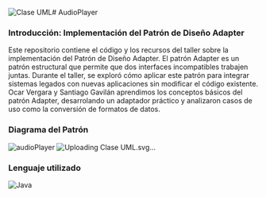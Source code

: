 ![Clase UML](https://github.com/user-attachments/assets/69b21e51-3e0f-4f8a-be21-ae75a40f1c3e)# AudioPlayer

### Introducción:  Implementación del Patrón de Diseño Adapter

Este repositorio contiene el código y los recursos del taller sobre la implementación del Patrón de Diseño Adapter. El patrón Adapter es un patrón estructural que permite que dos interfaces incompatibles trabajen juntas. Durante el taller, se exploró cómo aplicar este patrón para integrar sistemas legados con nuevas aplicaciones sin modificar el código existente. Ocar Vergara y Santiago Gavilán aprendimos los conceptos básicos del patrón Adapter, desarrolando un adaptador práctico y analizaron casos de uso como la conversión de formatos de datos.

### Diagrama del Patrón

![audioPlayer]()
![Uplo<svg xmlns="http://www.w3.org/2000/svg" xmlns:xlink="http://www.w3.org/1999/xlink" xmlns:lucid="lucid" width="2279.62" height="1360"><g transform="translate(0 0)" lucid:page-tab-id="HWEp-vi-RSFO"><path d="M0 0h2279.62v1360H0z" fill="#fff"/><path d="M1120 140h300v201h-300z" stroke="#333" stroke-width="2" fill="#fff"/><path d="M1120 199.2h300" stroke="#333" stroke-width="2" fill="none"/><use xlink:href="#a" transform="matrix(1,0,0,1,1128,148) translate(97.55 14.799999999999999)"/><use xlink:href="#b" transform="matrix(1,0,0,1,1128,148) translate(89.6 36.4)"/><use xlink:href="#c" transform="matrix(1,0,0,1,1132,207.2) translate(0 56.3)"/><use xlink:href="#d" transform="matrix(1,0,0,1,1132,207.2) translate(0 77.9)"/><path d="M1020 420h300v197h-300z" stroke="#333" stroke-width="2" fill="#fff"/><path d="M1020 457.6h300m-300 58.1h300" stroke="#333" stroke-width="2" fill="none"/><use xlink:href="#e" transform="matrix(1,0,0,1,1028,428) translate(52.17499999999998 14.6)"/><use xlink:href="#f" transform="matrix(1,0,0,1,1032,523.7) translate(0 25)"/><use xlink:href="#g" transform="matrix(1,0,0,1,1032,523.7) translate(92.4 25)"/><use xlink:href="#h" transform="matrix(1,0,0,1,1032,523.7) translate(0 46.6)"/><use xlink:href="#g" transform="matrix(1,0,0,1,1032,523.7) translate(90.4 46.6)"/><use xlink:href="#d" transform="matrix(1,0,0,1,1032,523.7) translate(0 68.2)"/><path d="M500 138h460v203H500z" stroke="#333" stroke-width="2" fill="#fff"/><path d="M500 197.2h460" stroke="#333" stroke-width="2" fill="none"/><use xlink:href="#i" transform="matrix(1,0,0,1,508,146) translate(180.525 14.799999999999999)"/><use xlink:href="#j" transform="matrix(1,0,0,1,508,146) translate(188.1 36.4)"/><use xlink:href="#k" transform="matrix(1,0,0,1,512,205.2) translate(0 56.53333333333333)"/><use xlink:href="#l" transform="matrix(1,0,0,1,512,205.2) translate(16.074074074074076 56.53333333333333)"/><use xlink:href="#m" transform="matrix(1,0,0,1,512,205.2) translate(152.75555555555556 56.53333333333333)"/><use xlink:href="#n" transform="matrix(1,0,0,1,512,205.2) translate(0 78.93333333333334)"/><path d="M1540 380h300v266h-300z" stroke="#333" stroke-width="2" fill="#fff"/><path d="M1540 417.6h300" stroke="#333" stroke-width="2" fill="none"/><use xlink:href="#o" transform="matrix(1,0,0,1,1548,388) translate(86.35 14.6)"/><use xlink:href="#p" transform="matrix(1,0,0,1,1552,425.6) translate(0 56.1)"/><use xlink:href="#q" transform="matrix(1,0,0,1,1552,425.6) translate(0 77.7)"/><use xlink:href="#r" transform="matrix(1,0,0,1,1552,425.6) translate(0 99.30000000000001)"/><use xlink:href="#s" transform="matrix(1,0,0,1,1552,425.6) translate(0 120.90000000000002)"/><use xlink:href="#t" transform="matrix(1,0,0,1,1552,425.6) translate(0 142.50000000000003)"/><use xlink:href="#u" transform="matrix(1,0,0,1,1552,425.6) translate(0 164.1)"/><path d="M961.5 239.5h12.47m12.46 0h24.93m12.47 0h12.46l.57.05.57.13.53.22.5.3.44.4.4.43.3.5.22.53.13.57.05.58.05.6.13.55.22.54.3.5.4.43.43.38.5.3.53.24.57.13.58.05h9.83m9.82 0h19.63m9.82 0h9.82" stroke="#333" fill="none"/><path d="M961.5 239.97h-.5v-.94h.5z" stroke="#333" stroke-width=".05" fill="#333"/><path d="M1117.38 246.92l-14.26 4.63v-9.27z" stroke="#333" fill="#fff"/><path d="M1540 180h300v79h-300z" stroke="#333" stroke-width="2" fill="#fff"/><path d="M1540 217.6h300" stroke="#333" stroke-width="2" fill="none"/><g><use xlink:href="#v" transform="matrix(1,0,0,1,1548,188) translate(112.07499999999999 14.6)"/></g><path d="M1538.5 219.5h-116.6" stroke="#333" fill="none"/><path d="M1539 219.97h-.5v-.94h.5z" stroke="#333" stroke-width=".05" fill="#333"/><path d="M1439.2 209.32l-17.22 10.18 17.22 10.18M1270 342.5v26a12 12 0 0 1-12 12h-76a12 12 0 0 0-12 12v25.6" stroke="#333" fill="none"/><path d="M1270.47 342.5h-.94v-.5h.94z" stroke="#333" stroke-width=".05" fill="#333"/><path d="M1159.82 400.8l10.18 17.22 10.18-17.22M1690 378.5V260.9" stroke="#333" fill="none"/><path d="M1690.47 379h-.94v-.5h.94z" stroke="#333" stroke-width=".05" fill="#333"/><path d="M1700.18 278.2L1690 260.98l-10.18 17.22" stroke="#333" fill="none"/><defs><path fill="#333" d="M156-25L96-89v-11l60-65h29v5l-59 66 60 64v5h-30zm-82 0L15-89v-11l59-65h29v5L44-94l59 64v5H74" id="w"/><path fill="#333" d="M24-231v-30h32v30H24zM24 0v-190h32V0H24" id="x"/><path fill="#333" d="M117-194c89-4 53 116 60 194h-32v-121c0-31-8-49-39-48C34-167 62-67 57 0H25l-1-190h30c1 10-1 24 2 32 11-22 29-35 61-36" id="y"/><path fill="#333" d="M59-47c-2 24 18 29 38 22v24C64 9 27 4 27-40v-127H5v-23h24l9-43h21v43h35v23H59v120" id="z"/><path fill="#333" d="M100-194c63 0 86 42 84 106H49c0 40 14 67 53 68 26 1 43-12 49-29l28 8c-11 28-37 45-77 45C44 4 14-33 15-96c1-61 26-98 85-98zm52 81c6-60-76-77-97-28-3 7-6 17-6 28h103" id="A"/><path fill="#333" d="M114-163C36-179 61-72 57 0H25l-1-190h30c1 12-1 29 2 39 6-27 23-49 58-41v29" id="B"/><path fill="#333" d="M101-234c-31-9-42 10-38 44h38v23H63V0H32v-167H5v-23h27c-7-52 17-82 69-68v24" id="C"/><path fill="#333" d="M141-36C126-15 110 5 73 4 37 3 15-17 15-53c-1-64 63-63 125-63 3-35-9-54-41-54-24 1-41 7-42 31l-33-3c5-37 33-52 76-52 45 0 72 20 72 64v82c-1 20 7 32 28 27v20c-31 9-61-2-59-35zM48-53c0 20 12 33 32 33 41-3 63-29 60-74-43 2-92-5-92 41" id="D"/><path fill="#333" d="M96-169c-40 0-48 33-48 73s9 75 48 75c24 0 41-14 43-38l32 2c-6 37-31 61-74 61-59 0-76-41-82-99-10-93 101-131 147-64 4 7 5 14 7 22l-32 3c-4-21-16-35-41-35" id="E"/><path fill="#333" d="M126-25H97v-5l59-64-59-66v-5h29l60 65v11zm-82 0H15v-5l59-64-59-66v-5h29l59 65v11" id="F"/><g id="a"><use transform="matrix(0.05,0,0,0.05,0,0)" xlink:href="#w"/><use transform="matrix(0.05,0,0,0.05,10,0)" xlink:href="#x"/><use transform="matrix(0.05,0,0,0.05,13.949999999999998,0)" xlink:href="#y"/><use transform="matrix(0.05,0,0,0.05,23.95,0)" xlink:href="#z"/><use transform="matrix(0.05,0,0,0.05,28.950000000000003,0)" xlink:href="#A"/><use transform="matrix(0.05,0,0,0.05,38.95,0)" xlink:href="#B"/><use transform="matrix(0.05,0,0,0.05,44.900000000000006,0)" xlink:href="#C"/><use transform="matrix(0.05,0,0,0.05,49.900000000000006,0)" xlink:href="#D"/><use transform="matrix(0.05,0,0,0.05,59.900000000000006,0)" xlink:href="#E"/><use transform="matrix(0.05,0,0,0.05,68.9,0)" xlink:href="#A"/><use transform="matrix(0.05,0,0,0.05,78.9,0)" xlink:href="#F"/></g><path fill="#333" d="M199 0l-22-63H83L61 0H9l90-248h61L250 0h-51zm-33-102l-36-108c-10 38-24 72-36 108h72" id="G"/><path fill="#333" d="M85 4C-2 5 27-109 22-190h50c7 57-23 150 33 157 60-5 35-97 40-157h50l1 190h-47c-2-12 1-28-3-38-12 25-28 42-61 42" id="H"/><path fill="#333" d="M88-194c31-1 46 15 58 34l-1-101h50l1 261h-48c-2-10 0-23-3-31C134-8 116 4 84 4 32 4 16-41 15-95c0-56 19-97 73-99zm17 164c33 0 40-30 41-66 1-37-9-64-41-64s-38 30-39 65c0 43 13 65 39 65" id="I"/><path fill="#333" d="M25-224v-37h50v37H25zM25 0v-190h50V0H25" id="J"/><path fill="#333" d="M110-194c64 0 96 36 96 99 0 64-35 99-97 99-61 0-95-36-95-99 0-62 34-99 96-99zm-1 164c35 0 45-28 45-65 0-40-10-65-43-65-34 0-45 26-45 65 0 36 10 65 43 65" id="K"/><path fill="#333" d="M24-248c93 1 206-16 204 79-1 75-69 88-152 82V0H24v-248zm52 121c47 0 100 7 100-41 0-47-54-39-100-39v80" id="L"/><path fill="#333" d="M25 0v-261h50V0H25" id="M"/><path fill="#333" d="M133-34C117-15 103 5 69 4 32 3 11-16 11-54c-1-60 55-63 116-61 1-26-3-47-28-47-18 1-26 9-28 27l-52-2c7-38 36-58 82-57s74 22 75 68l1 82c-1 14 12 18 25 15v27c-30 8-71 5-69-32zm-48 3c29 0 43-24 42-57-32 0-66-3-65 30 0 17 8 27 23 27" id="N"/><path fill="#333" d="M123 10C108 53 80 86 19 72V37c35 8 53-11 59-39L3-190h52l48 148c12-52 28-100 44-148h51" id="O"/><path fill="#333" d="M185-48c-13 30-37 53-82 52C43 2 14-33 14-96s30-98 90-98c62 0 83 45 84 108H66c0 31 8 55 39 56 18 0 30-7 34-22zm-45-69c5-46-57-63-70-21-2 6-4 13-4 21h74" id="P"/><path fill="#333" d="M135-150c-39-12-60 13-60 57V0H25l-1-190h47c2 13-1 29 3 40 6-28 27-53 61-41v41" id="Q"/><g id="b"><use transform="matrix(0.05,0,0,0.05,0,0)" xlink:href="#G"/><use transform="matrix(0.05,0,0,0.05,12.950000000000001,0)" xlink:href="#H"/><use transform="matrix(0.05,0,0,0.05,23.900000000000002,0)" xlink:href="#I"/><use transform="matrix(0.05,0,0,0.05,34.85,0)" xlink:href="#J"/><use transform="matrix(0.05,0,0,0.05,39.85,0)" xlink:href="#K"/><use transform="matrix(0.05,0,0,0.05,50.800000000000004,0)" xlink:href="#L"/><use transform="matrix(0.05,0,0,0.05,62.800000000000004,0)" xlink:href="#M"/><use transform="matrix(0.05,0,0,0.05,67.80000000000001,0)" xlink:href="#N"/><use transform="matrix(0.05,0,0,0.05,77.80000000000001,0)" xlink:href="#O"/><use transform="matrix(0.05,0,0,0.05,87.80000000000001,0)" xlink:href="#P"/><use transform="matrix(0.05,0,0,0.05,97.80000000000001,0)" xlink:href="#Q"/></g><path fill="#333" d="M118-107v75H92v-75H18v-26h74v-75h26v75h74v26h-74" id="R"/><path fill="#333" d="M30-248c87 1 191-15 191 75 0 78-77 80-158 76V0H30v-248zm33 125c57 0 124 11 124-50 0-59-68-47-124-48v98" id="S"/><path fill="#333" d="M24 0v-261h32V0H24" id="T"/><path fill="#333" d="M179-190L93 31C79 59 56 82 12 73V49c39 6 53-20 64-50L1-190h34L92-34l54-156h33" id="U"/><path fill="#333" d="M87 75C49 33 22-17 22-94c0-76 28-126 65-167h31c-38 41-64 92-64 168S80 34 118 75H87" id="V"/><path fill="#333" d="M33-261c38 41 65 92 65 168S71 34 33 75H2C39 34 66-17 66-93S39-220 2-261h31" id="W"/><path fill="#333" d="M33-154v-36h34v36H33zM33 0v-36h34V0H33" id="X"/><g id="c"><use transform="matrix(0.05,0,0,0.05,0,0)" xlink:href="#R"/><use transform="matrix(0.05,0,0,0.05,10.5,0)" xlink:href="#S"/><use transform="matrix(0.05,0,0,0.05,22.5,0)" xlink:href="#T"/><use transform="matrix(0.05,0,0,0.05,26.450000000000003,0)" xlink:href="#D"/><use transform="matrix(0.05,0,0,0.05,36.45,0)" xlink:href="#U"/><use transform="matrix(0.05,0,0,0.05,45.45,0)" xlink:href="#V"/><use transform="matrix(0.05,0,0,0.05,51.400000000000006,0)" xlink:href="#W"/><use transform="matrix(0.05,0,0,0.05,57.35,0)" xlink:href="#X"/></g><path fill="#333" d="M185-189c-5-48-123-54-124 2 14 75 158 14 163 119 3 78-121 87-175 55-17-10-28-26-33-46l33-7c5 56 141 63 141-1 0-78-155-14-162-118-5-82 145-84 179-34 5 7 8 16 11 25" id="Y"/><path fill="#333" d="M100-194c62-1 85 37 85 99 1 63-27 99-86 99S16-35 15-95c0-66 28-99 85-99zM99-20c44 1 53-31 53-75 0-43-8-75-51-75s-53 32-53 75 10 74 51 75" id="Z"/><path fill="#333" d="M115-194c55 1 70 41 70 98S169 2 115 4C84 4 66-9 55-30l1 105H24l-1-265h31l2 30c10-21 28-34 59-34zm-8 174c40 0 45-34 45-75s-6-73-45-74c-42 0-51 32-51 76 0 43 10 73 51 73" id="aa"/><g id="d"><use transform="matrix(0.05,0,0,0.05,0,0)" xlink:href="#R"/><use transform="matrix(0.05,0,0,0.05,10.5,0)" xlink:href="#Y"/><use transform="matrix(0.05,0,0,0.05,22.5,0)" xlink:href="#z"/><use transform="matrix(0.05,0,0,0.05,27.5,0)" xlink:href="#Z"/><use transform="matrix(0.05,0,0,0.05,37.5,0)" xlink:href="#aa"/><use transform="matrix(0.05,0,0,0.05,47.5,0)" xlink:href="#V"/><use transform="matrix(0.05,0,0,0.05,53.45,0)" xlink:href="#W"/><use transform="matrix(0.05,0,0,0.05,59.400000000000006,0)" xlink:href="#X"/></g><path fill="#333" d="M128 0H69L1-190h53L99-40l48-150h52" id="ab"/><path fill="#333" d="M135-194c87-1 58 113 63 194h-50c-7-57 23-157-34-157-59 0-34 97-39 157H25l-1-190h47c2 12-1 28 3 38 12-26 28-41 61-42" id="ac"/><path fill="#333" d="M190-63c-7 42-38 67-86 67-59 0-84-38-90-98-12-110 154-137 174-36l-49 2c-2-19-15-32-35-32-30 0-35 28-38 64-6 74 65 87 74 30" id="ad"/><g id="e"><use transform="matrix(0.05,0,0,0.05,0,0)" xlink:href="#G"/><use transform="matrix(0.05,0,0,0.05,12.950000000000001,0)" xlink:href="#I"/><use transform="matrix(0.05,0,0,0.05,23.900000000000002,0)" xlink:href="#ab"/><use transform="matrix(0.05,0,0,0.05,33.900000000000006,0)" xlink:href="#N"/><use transform="matrix(0.05,0,0,0.05,43.900000000000006,0)" xlink:href="#ac"/><use transform="matrix(0.05,0,0,0.05,54.85,0)" xlink:href="#ad"/><use transform="matrix(0.05,0,0,0.05,64.85000000000001,0)" xlink:href="#P"/><use transform="matrix(0.05,0,0,0.05,74.85000000000001,0)" xlink:href="#G"/><use transform="matrix(0.05,0,0,0.05,87.80000000000001,0)" xlink:href="#H"/><use transform="matrix(0.05,0,0,0.05,98.75000000000001,0)" xlink:href="#I"/><use transform="matrix(0.05,0,0,0.05,109.7,0)" xlink:href="#J"/><use transform="matrix(0.05,0,0,0.05,114.7,0)" xlink:href="#K"/><use transform="matrix(0.05,0,0,0.05,125.65000000000003,0)" xlink:href="#L"/><use transform="matrix(0.05,0,0,0.05,137.65000000000003,0)" xlink:href="#M"/><use transform="matrix(0.05,0,0,0.05,142.65000000000003,0)" xlink:href="#N"/><use transform="matrix(0.05,0,0,0.05,152.65000000000003,0)" xlink:href="#O"/><use transform="matrix(0.05,0,0,0.05,162.65000000000003,0)" xlink:href="#P"/><use transform="matrix(0.05,0,0,0.05,172.65000000000003,0)" xlink:href="#Q"/></g><path fill="#333" d="M240 0l2-218c-23 76-54 145-80 218h-23L58-218 59 0H30v-248h44l77 211c21-75 51-140 76-211h43V0h-30" id="ae"/><path fill="#333" d="M155-56V0h-30v-56H8v-25l114-167h33v167h35v25h-35zm-30-156c-27 46-58 90-88 131h88v-131" id="af"/><g id="f"><use transform="matrix(0.05,0,0,0.05,0,0)" xlink:href="#R"/><use transform="matrix(0.05,0,0,0.05,10.5,0)" xlink:href="#S"/><use transform="matrix(0.05,0,0,0.05,22.5,0)" xlink:href="#T"/><use transform="matrix(0.05,0,0,0.05,26.450000000000003,0)" xlink:href="#D"/><use transform="matrix(0.05,0,0,0.05,36.45,0)" xlink:href="#U"/><use transform="matrix(0.05,0,0,0.05,45.45,0)" xlink:href="#ae"/><use transform="matrix(0.05,0,0,0.05,60.400000000000006,0)" xlink:href="#S"/><use transform="matrix(0.05,0,0,0.05,72.4,0)" xlink:href="#af"/><use transform="matrix(0.05,0,0,0.05,82.4,0)" xlink:href="#X"/></g><path fill="#333" d="M177-190C167-65 218 103 67 71c-23-6-38-20-44-43l32-5c15 47 100 32 89-28v-30C133-14 115 1 83 1 29 1 15-40 15-95c0-56 16-97 71-98 29-1 48 16 59 35 1-10 0-23 2-32h30zM94-22c36 0 50-32 50-73 0-42-14-75-50-75-39 0-46 34-46 75s6 73 46 73" id="ag"/><g id="g"><use transform="matrix(0.05,0,0,0.05,0,0)" xlink:href="#Y"/><use transform="matrix(0.05,0,0,0.05,12,0)" xlink:href="#z"/><use transform="matrix(0.05,0,0,0.05,17,0)" xlink:href="#B"/><use transform="matrix(0.05,0,0,0.05,22.95,0)" xlink:href="#x"/><use transform="matrix(0.05,0,0,0.05,26.899999999999995,0)" xlink:href="#y"/><use transform="matrix(0.05,0,0,0.05,36.9,0)" xlink:href="#ag"/></g><path fill="#333" d="M137 0h-34L2-248h35l83 218 83-218h36" id="ah"/><path fill="#333" d="M30 0v-248h33v221h125V0H30" id="ai"/><path fill="#333" d="M212-179c-10-28-35-45-73-45-59 0-87 40-87 99 0 60 29 101 89 101 43 0 62-24 78-52l27 14C228-24 195 4 139 4 59 4 22-46 18-125c-6-104 99-153 187-111 19 9 31 26 39 46" id="aj"/><g id="h"><use transform="matrix(0.05,0,0,0.05,0,0)" xlink:href="#R"/><use transform="matrix(0.05,0,0,0.05,10.5,0)" xlink:href="#S"/><use transform="matrix(0.05,0,0,0.05,22.5,0)" xlink:href="#T"/><use transform="matrix(0.05,0,0,0.05,26.450000000000003,0)" xlink:href="#D"/><use transform="matrix(0.05,0,0,0.05,36.45,0)" xlink:href="#U"/><use transform="matrix(0.05,0,0,0.05,45.45,0)" xlink:href="#ah"/><use transform="matrix(0.05,0,0,0.05,57.45,0)" xlink:href="#ai"/><use transform="matrix(0.05,0,0,0.05,67.45,0)" xlink:href="#aj"/><use transform="matrix(0.05,0,0,0.05,80.4,0)" xlink:href="#X"/></g><path fill="#333" d="M205 0l-28-72H64L36 0H1l101-248h38L239 0h-34zm-38-99l-47-123c-12 45-31 82-46 123h93" id="ak"/><path fill="#333" d="M85-194c31 0 48 13 60 33l-1-100h32l1 261h-30c-2-10 0-23-3-31C134-8 116 4 85 4 32 4 16-35 15-94c0-66 23-100 70-100zm9 24c-40 0-46 34-46 75 0 40 6 74 45 74 42 0 51-32 51-76 0-42-9-74-50-73" id="al"/><g id="i"><use transform="matrix(0.05,0,0,0.05,0,0)" xlink:href="#w"/><use transform="matrix(0.05,0,0,0.05,10,0)" xlink:href="#ak"/><use transform="matrix(0.05,0,0,0.05,22,0)" xlink:href="#al"/><use transform="matrix(0.05,0,0,0.05,32,0)" xlink:href="#D"/><use transform="matrix(0.05,0,0,0.05,42,0)" xlink:href="#aa"/><use transform="matrix(0.05,0,0,0.05,52,0)" xlink:href="#z"/><use transform="matrix(0.05,0,0,0.05,57,0)" xlink:href="#A"/><use transform="matrix(0.05,0,0,0.05,67,0)" xlink:href="#B"/><use transform="matrix(0.05,0,0,0.05,72.95,0)" xlink:href="#F"/></g><path fill="#333" d="M135-194c53 0 70 44 70 98 0 56-19 98-73 100-31 1-45-17-59-34 3 33 2 69 2 105H25l-1-265h48c2 10 0 23 3 31 11-24 29-35 60-35zM114-30c33 0 39-31 40-66 0-38-9-64-40-64-56 0-55 130 0 130" id="am"/><path fill="#333" d="M115-3C79 11 28 4 28-45v-112H4v-33h27l15-45h31v45h36v33H77v99c-1 23 16 31 38 25v30" id="an"/><g id="j"><use transform="matrix(0.05,0,0,0.05,0,0)" xlink:href="#G"/><use transform="matrix(0.05,0,0,0.05,12.950000000000001,0)" xlink:href="#I"/><use transform="matrix(0.05,0,0,0.05,23.900000000000002,0)" xlink:href="#N"/><use transform="matrix(0.05,0,0,0.05,33.900000000000006,0)" xlink:href="#am"/><use transform="matrix(0.05,0,0,0.05,44.85000000000001,0)" xlink:href="#an"/><use transform="matrix(0.05,0,0,0.05,50.80000000000001,0)" xlink:href="#P"/><use transform="matrix(0.05,0,0,0.05,60.80000000000001,0)" xlink:href="#Q"/></g><path d="M118-107v75H92v-75H18v-26h74v-75h26v75h74v26h-74" id="ao"/><use transform="matrix(0.05185185185185186,0,0,0.05185185185185186,0,0)" xlink:href="#ao" id="k"/><path d="M115-194c55 1 70 41 70 98S169 2 115 4C84 4 66-9 55-30l1 105H24l-1-265h31l2 30c10-21 28-34 59-34zm-8 174c40 0 45-34 45-75s-6-73-45-74c-42 0-51 32-51 76 0 43 10 73 51 73" id="ap"/><path d="M24 0v-261h32V0H24" id="aq"/><path d="M141-36C126-15 110 5 73 4 37 3 15-17 15-53c-1-64 63-63 125-63 3-35-9-54-41-54-24 1-41 7-42 31l-33-3c5-37 33-52 76-52 45 0 72 20 72 64v82c-1 20 7 32 28 27v20c-31 9-61-2-59-35zM48-53c0 20 12 33 32 33 41-3 63-29 60-74-43 2-92-5-92 41" id="ar"/><path d="M179-190L93 31C79 59 56 82 12 73V49c39 6 53-20 64-50L1-190h34L92-34l54-156h33" id="as"/><path d="M87 75C49 33 22-17 22-94c0-76 28-126 65-167h31c-38 41-64 92-64 168S80 34 118 75H87" id="at"/><path d="M84 4C-5 8 30-112 23-190h32v120c0 31 7 50 39 49 72-2 45-101 50-169h31l1 190h-30c-1-10 1-25-2-33-11 22-28 36-60 37" id="au"/><path d="M85-194c31 0 48 13 60 33l-1-100h32l1 261h-30c-2-10 0-23-3-31C134-8 116 4 85 4 32 4 16-35 15-94c0-66 23-100 70-100zm9 24c-40 0-46 34-46 75 0 40 6 74 45 74 42 0 51-32 51-76 0-42-9-74-50-73" id="av"/><path d="M24-231v-30h32v30H24zM24 0v-190h32V0H24" id="aw"/><path d="M100-194c62-1 85 37 85 99 1 63-27 99-86 99S16-35 15-95c0-66 28-99 85-99zM99-20c44 1 53-31 53-75 0-43-8-75-51-75s-53 32-53 75 10 74 51 75" id="ax"/><path d="M127-220V0H93v-220H8v-28h204v28h-85" id="ay"/><path d="M100-194c63 0 86 42 84 106H49c0 40 14 67 53 68 26 1 43-12 49-29l28 8c-11 28-37 45-77 45C44 4 14-33 15-96c1-61 26-98 85-98zm52 81c6-60-76-77-97-28-3 7-6 17-6 28h103" id="az"/><path d="M68-38c1 34 0 65-14 84H32c9-13 17-26 17-46H33v-38h35" id="aA"/><g id="l"><use transform="matrix(0.05185185185185186,0,0,0.05185185185185186,0,0)" xlink:href="#ap"/><use transform="matrix(0.05185185185185186,0,0,0.05185185185185186,10.370370370370372,0)" xlink:href="#aq"/><use transform="matrix(0.05185185185185186,0,0,0.05185185185185186,14.466666666666669,0)" xlink:href="#ar"/><use transform="matrix(0.05185185185185186,0,0,0.05185185185185186,24.837037037037042,0)" xlink:href="#as"/><use transform="matrix(0.05185185185185186,0,0,0.05185185185185186,34.17037037037038,0)" xlink:href="#at"/><use transform="matrix(0.05185185185185186,0,0,0.05185185185185186,40.34074074074075,0)" xlink:href="#ar"/><use transform="matrix(0.05185185185185186,0,0,0.05185185185185186,50.71111111111112,0)" xlink:href="#au"/><use transform="matrix(0.05185185185185186,0,0,0.05185185185185186,61.0814814814815,0)" xlink:href="#av"/><use transform="matrix(0.05185185185185186,0,0,0.05185185185185186,71.45185185185187,0)" xlink:href="#aw"/><use transform="matrix(0.05185185185185186,0,0,0.05185185185185186,75.54814814814817,0)" xlink:href="#ax"/><use transform="matrix(0.05185185185185186,0,0,0.05185185185185186,85.91851851851854,0)" xlink:href="#ay"/><use transform="matrix(0.05185185185185186,0,0,0.05185185185185186,96.23703703703706,0)" xlink:href="#as"/><use transform="matrix(0.05185185185185186,0,0,0.05185185185185186,105.57037037037038,0)" xlink:href="#ap"/><use transform="matrix(0.05185185185185186,0,0,0.05185185185185186,115.94074074074075,0)" xlink:href="#az"/><use transform="matrix(0.05185185185185186,0,0,0.05185185185185186,126.31111111111113,0)" xlink:href="#aA"/></g><path d="M101-234c-31-9-42 10-38 44h38v23H63V0H32v-167H5v-23h27c-7-52 17-82 69-68v24" id="aB"/><path d="M190 0L58-211 59 0H30v-248h39L202-35l-2-213h31V0h-41" id="aC"/><path d="M210-169c-67 3-38 105-44 169h-31v-121c0-29-5-50-35-48C34-165 62-65 56 0H25l-1-190h30c1 10-1 24 2 32 10-44 99-50 107 0 11-21 27-35 58-36 85-2 47 119 55 194h-31v-121c0-29-5-49-35-48" id="aD"/><path d="M33-154v-36h34v36H33zM33 0v-36h34V0H33" id="aE"/><path d="M33-261c38 41 65 92 65 168S71 34 33 75H2C39 34 66-17 66-93S39-220 2-261h31" id="aF"/><g id="m"><use transform="matrix(0.05185185185185186,0,0,0.05185185185185186,0,0)" xlink:href="#aB"/><use transform="matrix(0.05185185185185186,0,0,0.05185185185185186,5.185185185185186,0)" xlink:href="#aw"/><use transform="matrix(0.05185185185185186,0,0,0.05185185185185186,9.281481481481482,0)" xlink:href="#aq"/><use transform="matrix(0.05185185185185186,0,0,0.05185185185185186,13.37777777777778,0)" xlink:href="#az"/><use transform="matrix(0.05185185185185186,0,0,0.05185185185185186,23.74814814814815,0)" xlink:href="#aC"/><use transform="matrix(0.05185185185185186,0,0,0.05185185185185186,37.17777777777778,0)" xlink:href="#ar"/><use transform="matrix(0.05185185185185186,0,0,0.05185185185185186,47.54814814814815,0)" xlink:href="#aD"/><use transform="matrix(0.05185185185185186,0,0,0.05185185185185186,63.05185185185186,0)" xlink:href="#az"/><use transform="matrix(0.05185185185185186,0,0,0.05185185185185186,73.42222222222223,0)" xlink:href="#aE"/><use transform="matrix(0.05185185185185186,0,0,0.05185185185185186,78.60740740740742,0)" xlink:href="#aF"/></g><path d="M185-189c-5-48-123-54-124 2 14 75 158 14 163 119 3 78-121 87-175 55-17-10-28-26-33-46l33-7c5 56 141 63 141-1 0-78-155-14-162-118-5-82 145-84 179-34 5 7 8 16 11 25" id="aG"/><path d="M59-47c-2 24 18 29 38 22v24C64 9 27 4 27-40v-127H5v-23h24l9-43h21v43h35v23H59v120" id="aH"/><g id="n"><use transform="matrix(0.05185185185185186,0,0,0.05185185185185186,0,0)" xlink:href="#ao"/><use transform="matrix(0.05185185185185186,0,0,0.05185185185185186,10.88888888888889,0)" xlink:href="#aG"/><use transform="matrix(0.05185185185185186,0,0,0.05185185185185186,23.333333333333336,0)" xlink:href="#aH"/><use transform="matrix(0.05185185185185186,0,0,0.05185185185185186,28.518518518518523,0)" xlink:href="#ax"/><use transform="matrix(0.05185185185185186,0,0,0.05185185185185186,38.88888888888889,0)" xlink:href="#ap"/><use transform="matrix(0.05185185185185186,0,0,0.05185185185185186,49.25925925925927,0)" xlink:href="#at"/><use transform="matrix(0.05185185185185186,0,0,0.05185185185185186,55.42962962962964,0)" xlink:href="#aF"/><use transform="matrix(0.05185185185185186,0,0,0.05185185185185186,61.60000000000001,0)" xlink:href="#aE"/></g><path fill="#333" d="M136-208V0H84v-208H4v-40h212v40h-80" id="aI"/><path fill="#333" d="M140-251c80 0 125 45 125 126S219 4 139 4C58 4 15-44 15-125s44-126 125-126zm-1 214c52 0 73-35 73-88 0-50-21-86-72-86-52 0-73 35-73 86s22 88 72 88" id="aJ"/><path fill="#333" d="M121-226c-27-7-43 5-38 36h38v33H83V0H34v-157H6v-33h28c-9-59 32-81 87-68v32" id="aK"/><g id="o"><use transform="matrix(0.05,0,0,0.05,0,0)" xlink:href="#aI"/><use transform="matrix(0.05,0,0,0.05,9.600000000000001,0)" xlink:href="#O"/><use transform="matrix(0.05,0,0,0.05,19.6,0)" xlink:href="#am"/><use transform="matrix(0.05,0,0,0.05,30.55,0)" xlink:href="#P"/><use transform="matrix(0.05,0,0,0.05,40.550000000000004,0)" xlink:href="#aJ"/><use transform="matrix(0.05,0,0,0.05,54.550000000000004,0)" xlink:href="#aK"/><use transform="matrix(0.05,0,0,0.05,60.5,0)" xlink:href="#G"/><use transform="matrix(0.05,0,0,0.05,73.45,0)" xlink:href="#H"/><use transform="matrix(0.05,0,0,0.05,84.4,0)" xlink:href="#I"/><use transform="matrix(0.05,0,0,0.05,95.35000000000001,0)" xlink:href="#J"/><use transform="matrix(0.05,0,0,0.05,100.35000000000001,0)" xlink:href="#K"/></g><path fill="#333" d="M210-169c-67 3-38 105-44 169h-31v-121c0-29-5-50-35-48C34-165 62-65 56 0H25l-1-190h30c1 10-1 24 2 32 10-44 99-50 107 0 11-21 27-35 58-36 85-2 47 119 55 194h-31v-121c0-29-5-49-35-48" id="aL"/><path fill="#333" d="M126-127c33 6 58 20 58 59 0 88-139 92-164 29-3-8-5-16-6-25l32-3c6 27 21 44 54 44 32 0 52-15 52-46 0-38-36-46-79-43v-28c39 1 72-4 72-42 0-27-17-43-46-43-28 0-47 15-49 41l-32-3c6-42 35-63 81-64 48-1 79 21 79 65 0 36-21 52-52 59" id="aM"/><g id="p"><use transform="matrix(0.05,0,0,0.05,0,0)" xlink:href="#R"/><use transform="matrix(0.05,0,0,0.05,10.5,0)" xlink:href="#aL"/><use transform="matrix(0.05,0,0,0.05,25.450000000000003,0)" xlink:href="#aa"/><use transform="matrix(0.05,0,0,0.05,35.45,0)" xlink:href="#aM"/></g><g id="q"><use transform="matrix(0.05,0,0,0.05,0,0)" xlink:href="#R"/><use transform="matrix(0.05,0,0,0.05,10.5,0)" xlink:href="#aL"/><use transform="matrix(0.05,0,0,0.05,25.450000000000003,0)" xlink:href="#aa"/><use transform="matrix(0.05,0,0,0.05,35.45,0)" xlink:href="#ag"/><use transform="matrix(0.05,0,0,0.05,45.45,0)" xlink:href="#D"/></g><path fill="#333" d="M101-251c82-7 93 87 43 132L82-64C71-53 59-42 53-27h129V0H18c2-99 128-94 128-182 0-28-16-43-45-43s-46 15-49 41l-32-3c6-41 34-60 81-64" id="aN"/><g id="r"><use transform="matrix(0.05,0,0,0.05,0,0)" xlink:href="#R"/><use transform="matrix(0.05,0,0,0.05,10.5,0)" xlink:href="#aL"/><use transform="matrix(0.05,0,0,0.05,25.450000000000003,0)" xlink:href="#aa"/><use transform="matrix(0.05,0,0,0.05,35.45,0)" xlink:href="#aN"/></g><g id="s"><use transform="matrix(0.05,0,0,0.05,0,0)" xlink:href="#R"/><use transform="matrix(0.05,0,0,0.05,10.5,0)" xlink:href="#aL"/><use transform="matrix(0.05,0,0,0.05,25.450000000000003,0)" xlink:href="#aa"/><use transform="matrix(0.05,0,0,0.05,35.45,0)" xlink:href="#af"/></g><g id="t"><use transform="matrix(0.05,0,0,0.05,0,0)" xlink:href="#R"/><use transform="matrix(0.05,0,0,0.05,10.5,0)" xlink:href="#aL"/><use transform="matrix(0.05,0,0,0.05,25.450000000000003,0)" xlink:href="#aa"/><use transform="matrix(0.05,0,0,0.05,35.45,0)" xlink:href="#ag"/><use transform="matrix(0.05,0,0,0.05,45.45,0)" xlink:href="#af"/></g><path fill="#333" d="M108 0H70L1-190h34L89-25l56-165h34" id="aO"/><g id="u"><use transform="matrix(0.05,0,0,0.05,0,0)" xlink:href="#R"/><use transform="matrix(0.05,0,0,0.05,10.5,0)" xlink:href="#aO"/><use transform="matrix(0.05,0,0,0.05,19.5,0)" xlink:href="#T"/><use transform="matrix(0.05,0,0,0.05,23.45,0)" xlink:href="#E"/></g><path fill="#333" d="M67-125c0 53 21 87 73 88 37 1 54-22 65-47l45 17C233-25 199 4 140 4 58 4 20-42 15-125 8-235 124-281 211-232c18 10 29 29 36 50l-46 12c-8-25-30-41-62-41-52 0-71 34-72 86" id="aP"/><g id="v"><use transform="matrix(0.05,0,0,0.05,0,0)" xlink:href="#aP"/><use transform="matrix(0.05,0,0,0.05,12.950000000000001,0)" xlink:href="#M"/><use transform="matrix(0.05,0,0,0.05,17.950000000000003,0)" xlink:href="#J"/><use transform="matrix(0.05,0,0,0.05,22.950000000000003,0)" xlink:href="#P"/><use transform="matrix(0.05,0,0,0.05,32.95,0)" xlink:href="#ac"/><use transform="matrix(0.05,0,0,0.05,43.900000000000006,0)" xlink:href="#an"/><use transform="matrix(0.05,0,0,0.05,49.85000000000001,0)" xlink:href="#P"/></g></defs></g></svg>ading Clase UML.svg…]()


### Lenguaje utilizado

![Java](https://img.shields.io/badge/java-%23ED8B00.svg?style=for-the-badge&logo=openjdk&logoColor=white)
